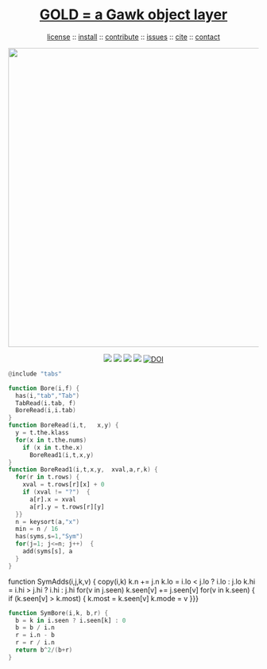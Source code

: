 <a name=top>
<h1 align=center>
   <a href="https://github.com/golden/dev/blob/master/README.md#top">
     GOLD = a Gawk object layer
   </a>
</h1>
<p align=center>
   <a    href="https://github.com/golden/dev/blob/master/LICENSE.md#top">license</a>
   :: <a href="https://github.com/golden/dev/blob/master/INSTALL.md#top">install</a>
   :: <a href="https://github.com/golden/dev/blob/master/CONTRIBUTE.md#top">contribute</a>
   :: <a href="https://github.com/golden/dev/issues">issues</a>
   :: <a href="https://github.com/golden/dev/blob/master/CITATION.md#top">cite</a>
   :: <a href="https://github.com/golden/dev/blob/master/CONTACT.md#top">contact</a>
</p>
<p align=center>
   <img width=600 src="https://github.com/timm/misc/blob/master/odd/etc/img/coins.png">
</p>
<p align=center>
   <img src="https://img.shields.io/badge/language-gawk-orange">
   <img src="https://img.shields.io/badge/purpose-ai,se-blueviolet">
   <img src="https://img.shields.io/badge/platform-mac,*nux-informational">
   <a href="https://travis-ci.org/github/golden/dev"> <img src="https://travis-ci.org/golden/dev.svg?branch=master"></a>
   <a href="https://doi.org/10.5281/zenodo.3887420"><img src="https://zenodo.org/badge/DOI/10.5281/zenodo.3887420.svg" alt="DOI"></a>
</p>

```awk
@include "tabs"

function Bore(i,f) {
  has(i,"tab","Tab")
  TabRead(i.tab, f)
  BoreRead(i,i.tab)
}
function BoreRead(i,t,   x,y) {
  y = t.the.klass
  for(x in t.the.nums)
    if (x in t.the.x)  
      BoreRead1(i,t,x,y)
}
function BoreRead1(i,t,x,y,  xval,a,r,k) {
  for(r in t.rows) {
    xval = t.rows[r][x] + 0
    if (xval != "?")  {
      a[r].x = xval
      a[r].y = t.rows[r][y]
  }}
  n = keysort(a,"x")
  min = n / 16
  has(syms,s=1,"Sym")
  for(j=1; j<=n; j++)  {
    add(syms[s], a
  }
}
```
function SymAdds(i,j,k,v) {
  copy(i,k)
  k.n += j.n
  k.lo = i.lo < j.lo ? i.lo : j.lo
  k.hi = i.hi > j.hi ? i.hi : j.hi
  for(v in j.seen)
    k.seen[v] += j.seen[v]
  for(v in k.seen) {
    if (k.seen[v] > k.most) {
     k.most = k.seen[v]
     k.mode = v
}}}
```awk
function SymBore(i,k, b,r) {
  b = k in i.seen ? i.seen[k] : 0
  b = b / i.n
  r = i.n - b
  r = r / i.n
  return b^2/(b+r)
}
```
